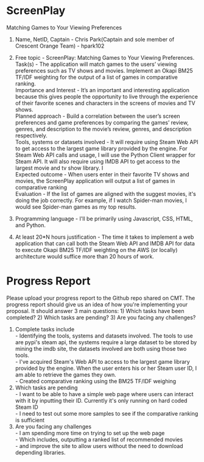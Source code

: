 # ScreenPlay
Matching Games to Your Viewing Preferences

1. Name, NetID, Captain - Chris Park(Captain and sole member of Crescent Orange Team) - hpark102

2. Free topic - ScreenPlay: Matching Games to Your Viewing Preferences. 
<br> Task(s) - The application will match games to the users’ viewing preferences such as TV shows and movies. Implement an Okapi BM25 TF/IDF weighting for the output of a list of games in comparative ranking.
<br>Importance and Interest - It’s an important and interesting application because this gives people the opportunity to live through the experience of their favorite scenes and characters in the screens of movies and TV shows.
<br>Planned approach - Build a correlation between the user’s screen preferences and game preferences by comparing the games’ review, genres, and description to the movie’s review, genres, and description respectively.
<br>Tools, systems or datasets involved - It will require using Steam Web API to get access to the largest game library provided by the engine. For Steam Web API calls and usage, I will use the Python Client wrapper for Steam API. It will also require using IMDB API to get access to the largest movie and tv show library. I 
<br>Expected outcome - When users enter in their favorite TV shows and movies, the ScreenPlay application will output a list of games in comparative ranking 
<br>Evaluation - If the list of games are aligned with the suggest movies, it's doing the job correctly. For example, if I watch Spider-man movies, I would see Spider-man games as my top results.

3. Programming language - I'll be primarily using Javascript, CSS, HTML, and Python.

4. At least 20*N hours justification - The time it takes to implement a web application that can call both the Steam Web API and IMDB API for data to execute Okapi BM25 TF/IDF weighting on the AWS (or locally) architecture would suffice more than 20 hours of work.


# Progress Report
Please upload your progress report to the Github repo shared on CMT. The progress report should give us an idea of how you're implementing your proposal. It should answer 3 main questions: 1) Which tasks have been completed? 2) Which tasks are pending? 3) Are you facing any challenges? 

1) Complete tasks include
<br> - Identifying the tools, systems and datasets involved. The tools to use are pypi's steam api, the systems require a large dataset to be stored by mining the imdb site, the datasets involved are both using those two tools.
<br> - I've acquired Steam's Web API to access to the largest game library provided by the engine. When the user enters his or her Steam user ID, I am able to retrieve the games they own.
<br> - Created comparative ranking using the BM25 TF/IDF weighing
2) Which tasks are pending
<br> - I want to be able to have a simple web page where users can interact with it by inputting their ID. Currently it's only running on hard coded Steam ID
<br> - I need to test out some more samples to see if the comparative ranking is sufficient
3) Are you facing any challenges
<br> - I am spending more time on trying to set up the web page
<br> - Which includes, outputting a ranked list of recommended movies
<br> - and improve the site to allow users without the need to download depending libraries.
